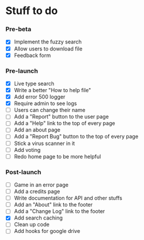 # Stuff to do


### Pre-beta
- [x] Implement the fuzzy search
- [x] Allow users to download file
- [x] Feedback form
### Pre-launch
- [x] Live type search
- [x] Write a better "How to help file"
- [x] Add error 500 logger
- [x] Require admin to see logs
- [ ] Users can change their name
- [ ] Add a "Report" button to the user page
- [ ] Add a "Help" link to the top of every page
- [ ] Add an about page
- [ ] Add a "Report Bug" button to the top of every page
- [ ] Stick a virus scanner in it
- [ ] Add voting
- [ ] Redo home page to be more helpful
### Post-launch
- [ ] Game in an error page
- [ ] Add a credits page
- [ ] Write documentation for API and other stuffs
- [ ] Add an "About" link to the footer
- [ ] Add a "Change Log" link to the footer
- [x] Add search caching
- [ ] Clean up code
- [ ] Add hooks for google drive
